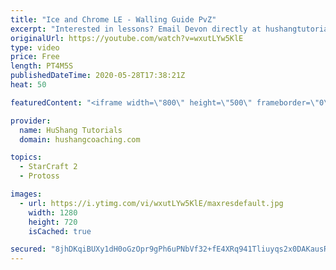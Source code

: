 ```yaml
---
title: "Ice and Chrome LE - Walling Guide PvZ"
excerpt: "Interested in lessons? Email Devon directly at hushangtutorials@outlook.com ------------------------------------------------------------------------------------------------------- Want to support HuShang Tutorials directly? Patreon is a website where you can contribute a monthly donation that will help"
originalUrl: https://youtube.com/watch?v=wxutLYw5KlE
type: video
price: Free
length: PT4M5S
publishedDateTime: 2020-05-28T17:38:21Z
heat: 50

featuredContent: "<iframe width=\"800\" height=\"500\" frameborder=\"0\" src=\"https://www.youtube.com/embed/wxutLYw5KlE\" allow=\"accelerometer; autoplay; encrypted-media; gyroscope; picture-in-picture\" allowfullscreen></iframe>"

provider:
  name: HuShang Tutorials
  domain: hushangcoaching.com

topics:
  - StarCraft 2
  - Protoss

images:
  - url: https://i.ytimg.com/vi/wxutLYw5KlE/maxresdefault.jpg
    width: 1280
    height: 720
    isCached: true

secured: "8jhDKqiBUXy1dH0oGzOpr9gPh6uPNbVf32+fE4XRq941Tliuyqs2x0DAKausR1bKsWL7R85RJZwEicYTMFknrgaxs5ixutO2gQXI6E8iupZLlithDHn8cyfujS9BDxNqn7wZZFtoO6RnmNRDSoZyIzoM8W4BUIRnDtZkwo/irCE4A7QGfAkdXT/agdunNsLM1qdWjFOMFu3JU8+N0vuIN+sKfQQ7OPrVK/lV7mjdXE1AZ1FXvc4FNNikxCxih6dbFiJWP51GrAqEfIWKLHAeHjU1HC6KrRSSMwXhBMTnggCAGJlwNAqaRO8JdS0xZRTdbn4n0wdH0gGKTSVRLHc4+pp26/x4TcxroflBB2RXutAJ72LXcddn/ie+SBvJXaOy/JisKdZ2S6QihzJKLUM5XvvM5RTFCaBtS3gU/N4T8I4=;0SZ9V1yv0X4hi8rzilZTTQ=="
---
```


